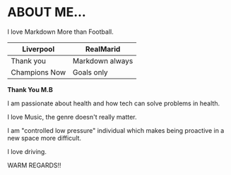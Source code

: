 # ABOUT ME...
I love Markdown More than Football.


|Liverpool|RealMarid|
|---------|---------|
|Thank you|Markdown always|
|Champions Now|Goals only|

**Thank You M.B**


I am passionate about health and how tech can solve problems in health.

I love Music, the genre doesn't really matter.

I am "controlled low pressure" individual which makes being proactive in a new space more difficult.

I love driving.

WARM REGARDS!! 